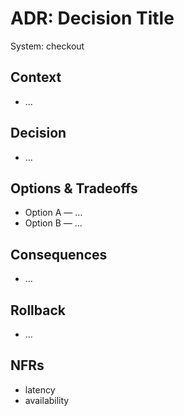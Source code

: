 # ADR: Decision Title
System: checkout

## Context
- …

## Decision
- …

## Options & Tradeoffs
- Option A — …
- Option B — …

## Consequences
- …

## Rollback
- …

## NFRs
- latency
- availability
